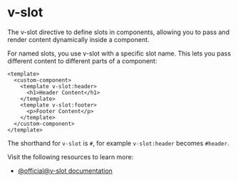 # v-slot

The v-slot directive to define slots in components, allowing you to pass and render content dynamically inside a component.

For named slots, you use v-slot with a specific slot name. This lets you pass different content to different parts of a component:

```vue
<template>
  <custom-component>
    <template v-slot:header>
      <h1>Header Content</h1>
    </template>
    <template v-slot:footer>
      <p>Footer Content</p>
    </template>
  </custom-component>
</template>
```

The shorthand for `v-slot` is `#`, for example `v-slot:header` becomes `#header`.

Visit the following resources to learn more:

- [@official@v-slot documentation](https://vuejs.org/api/built-in-directives.html#v-slot)
